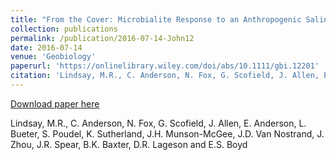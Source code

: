 ```yaml
---
title: "From the Cover: Microbialite Response to an Anthropogenic Salinity Gradient in Great Salt Lake, Utah"
collection: publications
permalink: /publication/2016-07-14-John12
date: 2016-07-14
venue: 'Geobiology'
paperurl: 'https://onlinelibrary.wiley.com/doi/abs/10.1111/gbi.12201'
citation: 'Lindsay, M.R., C. Anderson, N. Fox, G. Scofield, J. Allen, E. Anderson, L. Bueter, S. Poudel, K. Sutherland, J.H. Munson-McGee, J.D. Van Nostrand, J. Zhou, J.R. Spear, B.K. Baxter, D.R. Lageson and E.S. Boyd'
---
```


<a href='https://onlinelibrary.wiley.com/doi/abs/10.1111/gbi.12201'>Download paper here</a>

 Lindsay, M.R., C. Anderson, N. Fox, G. Scofield, J. Allen, E. Anderson, L. Bueter, S. Poudel, K. Sutherland, J.H. Munson-McGee, J.D. Van Nostrand, J. Zhou, J.R. Spear, B.K. Baxter, D.R. Lageson and E.S. Boyd

